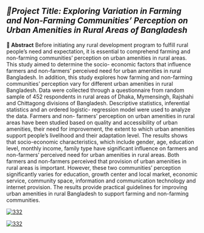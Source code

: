 ## <i>**📘Project Title:** Exploring Variation in Farming and Non-Farming Communities’ Perception on Urban Amenities in Rural Areas of Bangladesh</i> <br>

**🎯 Abstract** 
Before initiating any rural development program to fulfill rural people’s need and expectation, it is essential to comprehend farming and non-farming communities’ perception on urban amenities in rural areas. This study aimed to determine the socio- economic factors that influence farmers and non-farmers’ perceived need for urban amenities in rural Bangladesh. In addition, this study explores how farming and non-farming communities’ perception vary for different urban amenities in rural Bangladesh. Data were collected through a questionnaire from random sample of 452 respondents in rural areas of Dhaka, Mymensingh, Rajshahi and Chittagong divisions of Bangladesh. Descriptive statistics, inferential statistics and an ordered logistic- regression model were used to analyze the data. Farmers and non- farmers’ perception on urban amenities in rural areas have been studied based on quality and accessibility of urban amenities, their need for improvement, the extent to which urban amenities support people’s livelihood and their adaptation level. The results shows that socio-economic characteristics, which include gender, age, education level, monthly income, family type have significant influence on farmers and non-farmers’ perceived need for urban amenities in rural areas. Both farmers and non-farmers perceived that provision of urban amenities in rural areas is important. However, these two communities’ perception significantly varies for education, growth center and local market, economic service, community space, information and communication technology and internet provision. The results provide practical guidelines for improving urban amenities in rural Bangladesh to support farming and non-farming communities.
<br>

[![332](https://img.shields.io/static/v1?label=Full%20Article&message=%20&color=0A66C2&style=for-the-badge)](Report.pdf) <br>

[![332](https://img.shields.io/static/v1?label=Field%20Survey%20Presentation&message=%20&color=FFD700&style=for-the-badge)](332.pdf) <br>
<br>

